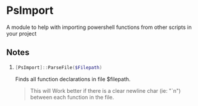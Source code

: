# PsImport

A module to help with importing powershell functions from other scripts in your project

## Notes
1.
    ```PowerShell
    [PsImport]::ParseFile($Filepath)
    ```
    Finds all function declarations in file $filepath.
    >This will Work better if there is a clear newline char (ie: "`n") between each function in the file.